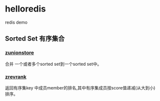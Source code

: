 # helloredis
redis demo


## Sorted Set 有序集合
### [zunionstore](sortedset/zunionstore/)

合并 一个或者多个sorted set到一个sorted set中。

### [zrevrank](sortedset/zrevrank/) 

返回有序集key 中成员member的排名,其中有序集成员按score值递减(从大到小)排序。



